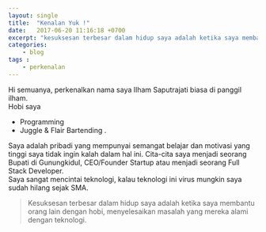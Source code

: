```yaml
---
layout: single
title:  "Kenalan Yuk !"
date:   2017-06-20 11:16:18 +0700
excerpt: "kesuksesan terbesar dalam hidup saya adalah ketika saya membantu orang lain dengan hobi, menyelesaikan masalah yang mereka alami dengan teknologi"
categories:
    - blog
tags :
    - perkenalan
---
```


Hi semuanya, perkenalkan nama saya Ilham Saputrajati biasa di panggil ilham.  
Hobi saya
* Programming
* Juggle & Flair Bartending .

Saya adalah pribadi yang mempunyai semangat belajar dan motivasi yang tinggi saya tidak ingin kalah dalam hal ini.
Cita-cita saya menjadi seorang Bupati di Gunungkidul, CEO/Founder Startup atau menjadi seorang Full Stack Developer.  
Saya sangat mencintai teknologi, kalau teknologi ini virus mungkin saya sudah hilang sejak SMA.
> Kesuksesan terbesar dalam hidup saya adalah ketika saya membantu orang lain dengan hobi, menyelesaikan masalah yang mereka alami dengan teknologi.
